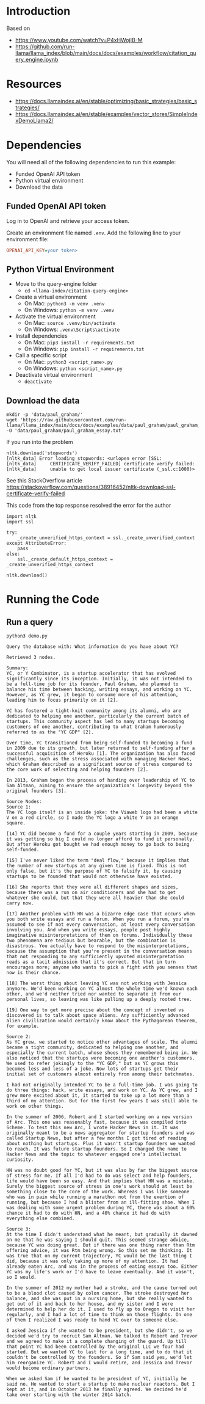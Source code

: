 # Introduction

Based on
 - https://www.youtube.com/watch?v=P4xHWojIB-M
 - https://github.com/run-llama/llama_index/blob/main/docs/docs/examples/workflow/citation_query_engine.ipynb

# Resources
 - https://docs.llamaindex.ai/en/stable/optimizing/basic_strategies/basic_strategies/
 - https://docs.llamaindex.ai/en/stable/examples/vector_stores/SimpleIndexDemoLlama2/


# Dependencies

You will need all of the following dependencies to run this example:

 - Funded OpenAI API token
 - Python virtual environment
 - Download the data

## Funded OpenAI API token

Log in to OpenAI and retrieve your access token.

Create an environment file named `.env`. Add the following line to your environment file:

```ini
OPENAI_API_KEY=your token>
```

## Python Virtual Environment

 - Move to the query-engine folder
   - `cd <llama-index/citation-query-engine>`
 - Create a virtual environment
   - On Mac: `python3 -m venv .venv`
   - On Windows: `python -m venv .venv`
 - Activate the virtual environment
   - On Mac: `source .venv/bin/activate`
   - On Windows: `.venv\Scripts\activate`
 - Install dependencies
   - On Mac: `pip3 install -r requirements.txt`
   - On Windows: `pip install -r requirements.txt`
 - Call a specific script
   - On Mac: `python3 <script_name>.py`
   - On Windows: `python <script_name>.py`
 - Deactivate virtual environment
   - `deactivate`

## Download the data

```
mkdir -p 'data/paul_graham/'
wget 'https://raw.githubusercontent.com/run-llama/llama_index/main/docs/docs/examples/data/paul_graham/paul_graham_essay.txt' -O 'data/paul_graham/paul_graham_essay.txt'
```

If you run into the problem 

```
nltk.download('stopwords')
[nltk_data] Error loading stopwords: <urlopen error [SSL:
[nltk_data]     CERTIFICATE_VERIFY_FAILED] certificate verify failed:
[nltk_data]     unable to get local issuer certificate (_ssl.c:1000)>
```

See this StackOverflow article https://stackoverflow.com/questions/38916452/nltk-download-ssl-certificate-verify-failed

This code from the top response resolved the error for the author

```
import nltk
import ssl

try:
    _create_unverified_https_context = ssl._create_unverified_context
except AttributeError:
    pass
else:
    ssl._create_default_https_context = _create_unverified_https_context

nltk.download()
```

# Running the Code

## Run a query

```
python3 demo.py

Query the database with: What information do you have about YC?

Retrieved 3 nodes.

Summary:
YC, or Y Combinator, is a startup accelerator that has evolved significantly since its inception. Initially, it was not intended to be a full-time job for its founder, Paul Graham, who planned to balance his time between hacking, writing essays, and working on YC. However, as YC grew, it began to consume more of his attention, leading him to focus primarily on it [2]. 

YC has fostered a tight-knit community among its alumni, who are dedicated to helping one another, particularly the current batch of startups. This community aspect has led to many startups becoming customers of one another, contributing to what Graham humorously referred to as the "YC GDP" [2]. 

Over time, YC transitioned from being self-funded to becoming a fund in 2009 due to its growth, but later returned to self-funding after a successful acquisition of Heroku [1]. The organization has also faced challenges, such as the stress associated with managing Hacker News, which Graham described as a significant source of stress compared to the core work of selecting and helping founders [2]. 

In 2013, Graham began the process of handing over leadership of YC to Sam Altman, aiming to ensure the organization's longevity beyond the original founders [3].

Source Nodes:
Source 1:
The YC logo itself is an inside joke: the Viaweb logo had been a white V on a red circle, so I made the YC logo a white Y on an orange square.

[14] YC did become a fund for a couple years starting in 2009, because it was getting so big I could no longer afford to fund it personally. But after Heroku got bought we had enough money to go back to being self-funded.

[15] I've never liked the term "deal flow," because it implies that the number of new startups at any given time is fixed. This is not only false, but it's the purpose of YC to falsify it, by causing startups to be founded that would not otherwise have existed.

[16] She reports that they were all different shapes and sizes, because there was a run on air conditioners and she had to get whatever she could, but that they were all heavier than she could carry now.

[17] Another problem with HN was a bizarre edge case that occurs when you both write essays and run a forum. When you run a forum, you're assumed to see if not every conversation, at least every conversation involving you. And when you write essays, people post highly imaginative misinterpretations of them on forums. Individually these two phenomena are tedious but bearable, but the combination is disastrous. You actually have to respond to the misinterpretations, because the assumption that you're present in the conversation means that not responding to any sufficiently upvoted misinterpretation reads as a tacit admission that it's correct. But that in turn encourages more; anyone who wants to pick a fight with you senses that now is their chance.

[18] The worst thing about leaving YC was not working with Jessica anymore. We'd been working on YC almost the whole time we'd known each other, and we'd neither tried nor wanted to separate it from our personal lives, so leaving was like pulling up a deeply rooted tree.

[19] One way to get more precise about the concept of invented vs discovered is to talk about space aliens. Any sufficiently advanced alien civilization would certainly know about the Pythagorean theorem, for example.

Source 2:
As YC grew, we started to notice other advantages of scale. The alumni became a tight community, dedicated to helping one another, and especially the current batch, whose shoes they remembered being in. We also noticed that the startups were becoming one another's customers. We used to refer jokingly to the "YC GDP," but as YC grows this becomes less and less of a joke. Now lots of startups get their initial set of customers almost entirely from among their batchmates.

I had not originally intended YC to be a full-time job. I was going to do three things: hack, write essays, and work on YC. As YC grew, and I grew more excited about it, it started to take up a lot more than a third of my attention. But for the first few years I was still able to work on other things.

In the summer of 2006, Robert and I started working on a new version of Arc. This one was reasonably fast, because it was compiled into Scheme. To test this new Arc, I wrote Hacker News in it. It was originally meant to be a news aggregator for startup founders and was called Startup News, but after a few months I got tired of reading about nothing but startups. Plus it wasn't startup founders we wanted to reach. It was future startup founders. So I changed the name to Hacker News and the topic to whatever engaged one's intellectual curiosity.

HN was no doubt good for YC, but it was also by far the biggest source of stress for me. If all I'd had to do was select and help founders, life would have been so easy. And that implies that HN was a mistake. Surely the biggest source of stress in one's work should at least be something close to the core of the work. Whereas I was like someone who was in pain while running a marathon not from the exertion of running, but because I had a blister from an ill-fitting shoe. When I was dealing with some urgent problem during YC, there was about a 60% chance it had to do with HN, and a 40% chance it had do with everything else combined.

Source 3:
At the time I didn't understand what he meant, but gradually it dawned on me that he was saying I should quit. This seemed strange advice, because YC was doing great. But if there was one thing rarer than Rtm offering advice, it was Rtm being wrong. So this set me thinking. It was true that on my current trajectory, YC would be the last thing I did, because it was only taking up more of my attention. It had already eaten Arc, and was in the process of eating essays too. Either YC was my life's work or I'd have to leave eventually. And it wasn't, so I would.

In the summer of 2012 my mother had a stroke, and the cause turned out to be a blood clot caused by colon cancer. The stroke destroyed her balance, and she was put in a nursing home, but she really wanted to get out of it and back to her house, and my sister and I were determined to help her do it. I used to fly up to Oregon to visit her regularly, and I had a lot of time to think on those flights. On one of them I realized I was ready to hand YC over to someone else.

I asked Jessica if she wanted to be president, but she didn't, so we decided we'd try to recruit Sam Altman. We talked to Robert and Trevor and we agreed to make it a complete changing of the guard. Up till that point YC had been controlled by the original LLC we four had started. But we wanted YC to last for a long time, and to do that it couldn't be controlled by the founders. So if Sam said yes, we'd let him reorganize YC. Robert and I would retire, and Jessica and Trevor would become ordinary partners.

When we asked Sam if he wanted to be president of YC, initially he said no. He wanted to start a startup to make nuclear reactors. But I kept at it, and in October 2013 he finally agreed. We decided he'd take over starting with the winter 2014 batch.
```